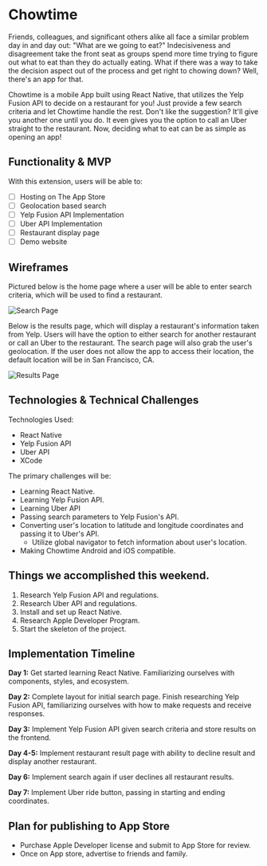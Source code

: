 # Chowtime

Friends, colleagues, and significant others alike all face a similar problem day in and day out: "What are we going to eat?" Indecisiveness and disagreement take the front seat as groups spend more time trying to figure out what to eat than they do actually eating. What if there was a way to take the decision aspect out of the process and get right to chowing down? Well, there's an app for that.

Chowtime is a mobile App built using React Native, that utilizes the Yelp Fusion API to decide on a restaurant for you! Just provide a few search criteria and let Chowtime handle the rest. Don't like the suggestion? It'll give you another one until you do. It even gives you the option to call an Uber straight to the restaurant. Now, deciding what to eat can be as simple as opening an app!

## Functionality & MVP

With this extension, users will be able to:

- [ ] Hosting on The App Store
- [ ] Geolocation based search
- [ ] Yelp Fusion API Implementation
- [ ] Uber API Implementation
- [ ] Restaurant display page
- [ ] Demo website

## Wireframes

Pictured below is the home page where a user will be able to enter search criteria, which will be used to find a restaurant.

![Search Page](https://res.cloudinary.com/dslok1mwv/image/upload/v1496635237/Screen_Shot_2017-06-04_at_8.58.43_PM_fmgku5.png)

Below is the results page, which will display a restaurant's information taken from Yelp. Users will have the option to either search for another restaurant or call an Uber to the restaurant. The search page will also grab the user's geolocation. If the user does not allow the app to access their location, the default location will be in San Francisco, CA.

![Results Page](https://res.cloudinary.com/dslok1mwv/image/upload/v1496635238/Screen_Shot_2017-06-04_at_8.51.06_PM_au4fcj.png)

## Technologies & Technical Challenges

Technologies Used:
- React Native
- Yelp Fusion API
- Uber API
- XCode

The primary challenges will be:
- Learning React Native.
- Learning Yelp Fusion API.
- Learning Uber API
- Passing search parameters to Yelp Fusion's API.
- Converting user's location to latitude and longitude coordinates and passing it to Uber's API.
  - Utilize global navigator to fetch information about user's location.
- Making Chowtime Android and iOS compatible.

## Things we accomplished this weekend.

1. Research Yelp Fusion API and regulations.
2. Research Uber API and regulations.
3. Install and set up React Native.
4. Research Apple Developer Program.
5. Start the skeleton of the project.

## Implementation Timeline

**Day 1:** Get started learning React Native. Familiarizing ourselves with components, styles, and ecosystem.

**Day 2:** Complete layout for initial search page. Finish researching Yelp Fusion API, familiarizing ourselves with how to make requests and receive responses.

**Day 3:** Implement Yelp Fusion API given search criteria and store results on the frontend.

**Day 4-5:** Implement restaurant result page with ability to decline result and display another restaurant.

**Day 6:** Implement search again if user declines all restaurant results.

**Day 7:** Implement Uber ride button, passing in starting and ending coordinates.

## Plan for publishing to App Store

- Purchase Apple Developer license and submit to App Store for review.
- Once on App store, advertise to friends and family.
